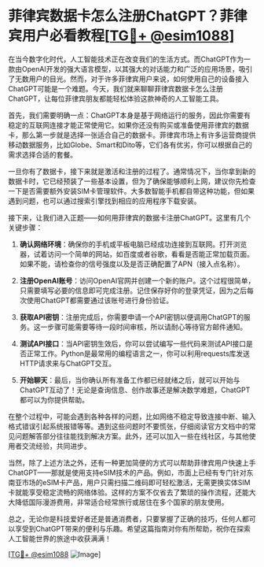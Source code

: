 # 菲律宾数据卡怎么注册ChatGPT？菲律宾用户必看教程[[TG💪+ @esim1088](https://t.me/s/esim1088)]

在当今数字化时代，人工智能技术正在改变我们的生活方式。而ChatGPT作为一款由OpenAI开发的强大语言模型，以其强大的对话能力和广泛的应用场景，吸引了无数用户的目光。然而，对于许多菲律宾用户来说，如何使用自己的设备接入ChatGPT可能是一个难题。今天，我们就来聊聊菲律宾数据卡怎么注册ChatGPT，让每位菲律宾朋友都能轻松体验这款神奇的人工智能工具。

首先，我们需要明确一点：ChatGPT本身是基于网络运行的服务，因此你需要有稳定的互联网连接才能正常使用它。如果你还没有购买或准备使用菲律宾的数据卡，那么第一步就是选择一张适合自己的数据卡。菲律宾市场上有许多运营商提供移动数据服务，比如Globe、Smart和Dito等，它们各有优劣，你可以根据自己的需求选择合适的套餐。

一旦你有了数据卡，接下来就是激活和注册的过程了。通常情况下，当你拿到新的数据卡时，它已经预装了一些基本设置，但为了确保能够顺利上网，建议你先检查一下是否需要额外安装SIM卡管理软件。大多数智能手机都自带这种功能，但如果遇到问题，也可以通过搜索引擎找到相应的应用程序下载安装。

接下来，让我们进入正题——如何用菲律宾的数据卡注册ChatGPT。这里有几个关键步骤：

1. **确认网络环境**：确保你的手机或平板电脑已经成功连接到互联网。打开浏览器，试着访问一个简单的网站，如百度或者谷歌，看看是否能正常加载页面。如果不能，请检查你的信号强度以及是否正确配置了APN（接入点名称）。

2. **注册OpenAI账号**：访问OpenAI官网并创建一个新的账户。这个过程很简单，只需要填写必要的信息即可完成注册。记住保存好你的登录凭证，因为之后每次使用ChatGPT都需要通过该账号进行身份验证。

3. **获取API密钥**：注册完成后，你需要申请一个API密钥以便调用ChatGPT的服务。这一步骤可能需要等待一段时间审核，所以请耐心等待官方邮件通知。

4. **测试API接口**：当API密钥生效后，你可以尝试编写一些代码来测试API接口是否正常工作。Python是最常用的编程语言之一，你可以利用requests库发送HTTP请求来与ChatGPT交互。

5. **开始聊天**：最后，当你确认所有准备工作都已经就绪之后，就可以开始与ChatGPT互动了！无论是查询信息、创作故事还是解决数学难题，ChatGPT都可以为你提供帮助。

在整个过程中，可能会遇到各种各样的问题，比如网络不稳定导致连接中断、输入格式错误引起系统报错等等。遇到这些问题时不要慌张，仔细阅读官方文档中的常见问题解答部分往往能找到解决方案。此外，还可以加入一些在线社区，与其他使用者交流经验，共同进步。

当然，除了上述方法之外，还有一种更加简便的方式可以帮助菲律宾用户快速上手ChatGPT——那就是使用支持eSIM技术的产品。例如，市面上已经有专门针对东南亚市场的eSIM卡产品，用户只需扫描二维码即可轻松激活，无需更换实体SIM卡就能享受稳定流畅的网络体验。这样的方案不仅省去了繁琐的操作流程，还能大大降低国际漫游费用，非常适合经常旅行或居住在多个国家的朋友使用。

总之，无论你是科技爱好者还是普通消费者，只要掌握了正确的技巧，任何人都可以享受到ChatGPT带来的便利与乐趣。希望这篇指南对你有所帮助，祝你在探索人工智能世界的旅途中收获满满！

[[TG💪+ @esim1088](https://t.me/s/esim1088) ![Image](https://i.postimg.cc/4NQfJmqS/Snipaste-2025-05-13-00-14-12.png)]
